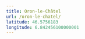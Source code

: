 ```yaml
---
title: Oron-le-Châtel
url: /oron-le-chatel/
latitude: 46.5756183
longitude: 6.842456100000001
---
```


